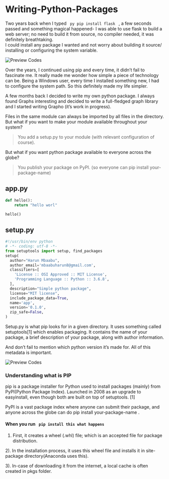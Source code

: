 # Writing-Python-Packages

Two years back when I typed <code> py pip install flask </code> , a few seconds passed and something magical happened- I was able to use flask to build a web server; no need to build it from source, no compiler needed, it was definitely breathtaking.  
I could install any package I wanted and not worry about building it source/ installing or configuring the system variable. 


![Preview Codes](https://github.com/LuxTechAcademy/Writing-Python-Packages/blob/main/Screenshot%20from%202021-01-23%2014-33-41.png)


Over the years, I continued using pip and every time, it didn’t fail to fascinate me. It really made me wonder how simple a piece of technology can be. Being a Windows user, every time I installed something new, I had to configure the system path. So this definitely made my life simpler.

A few months back I decided to write my own python package. I always found Graphs interesting and decided to write a full-fledged graph library and I started writing Grapho (it’s work in progress).


Files in the same module can always be imported by all files in the directory. But what if you want to make your module available throughout your system? 

> You add a setup.py to your module (with relevant configuration of course). 

But what if you want python package available to everyone across the globe?

> You publish your package on PyPI. (so everyone can pip install your-package-name) 


## app.py
~~~python
def hello():
	return "hello worl"

hello()
~~~

## setup.py
~~~python
#!/usr/bin/env python
# -*- coding: utf-8 -*-
from setuptools import setup, find_packages
setup(
  author="Harun Mbaabu",
  author_email='mbaabuharun8@gmail.com',
  classifiers=[
    'License :: OSI Approved :: MIT License',
    'Programming Language :: Python :: 3.6.8',
  ],
  description="Simple python package",
  license="MIT license",
  include_package_data=True,
  name='app',
  version='0.1.0',
  zip_safe=False,
)
~~~


Setup.py is what pip looks for in a given directory. It uses something called setuptools[1] which enables packaging. It contains the name of your package, a brief description of your package, along with author information.

And don’t fail to mention which python version it’s made for. All of this metadata is important. 

![Preview Codes](https://github.com/LuxTechAcademy/Writing-Python-Packages/blob/main/installdempo.png) 

### Understanding what is PIP 
pip is a package installer for Python used to install packages (mainly) from PyPI(Python Package Index). Launched in 2008 as an upgrade to easyinstall, even though both are built on top of setuptools. [1]


PyPI is a vast package index where anyone can submit their package, and anyone across the globe can do pip install your-package-name . 


#### When you run <code> pip install this what happens </code>
	
1) First, it creates a wheel (.whl) file; which is an accepted file for package distribution.


2). In the installation process, it uses this wheel file and installs it in site-package directory(Anaconda uses this). 


3). In-case of downloading it from the internet, a local cache is often created in pkgs folder.	



